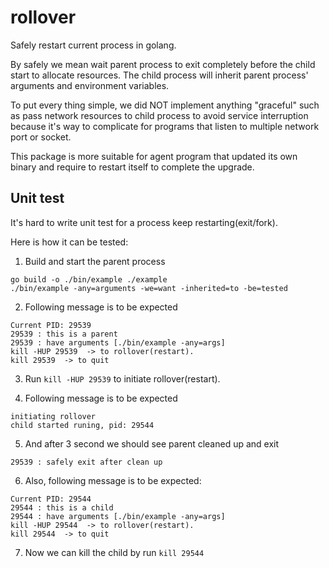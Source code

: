# rollover
Safely restart current process in golang.

By safely we mean wait parent process 
to exit completely before the child start to allocate resources.
The child process will inherit parent process' arguments and environment variables.

To put every thing simple, we did NOT implement anything "graceful" such as pass network 
resources to child process to avoid service interruption because it's way to complicate 
for programs that listen to multiple network port or socket.

This package is more suitable for agent program that updated its own binary and require 
to restart itself to complete the upgrade.

## Unit test
It's hard to write unit test for a process keep restarting(exit/fork). 

Here is how it can be tested:

1. Build and start the parent process
```
go build -o ./bin/example ./example
./bin/example -any=arguments -we=want -inherited=to -be=tested
```

2. Following message is to be expected
```
Current PID: 29539
29539 : this is a parent
29539 : have arguments [./bin/example -any=args]
kill -HUP 29539  -> to rollover(restart).
kill 29539  -> to quit
```

3. Run `kill -HUP 29539` to initiate rollover(restart).
   
4. Following message is to be expected
```
initiating rollover
child started runing, pid: 29544
```

5. And after 3 second we should see parent cleaned up and exit
```
29539 : safely exit after clean up
```

6. Also, following message is to be expected:
```
Current PID: 29544
29544 : this is a child
29544 : have arguments [./bin/example -any=args]
kill -HUP 29544  -> to rollover(restart).
kill 29544  -> to quit
```

7. Now we can kill the child by run `kill 29544`

